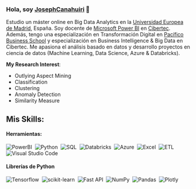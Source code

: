 ### Hola, soy [JosephCanahuiri](https://github.com/JosephCanahuiri) 👋

Estudio un máster online en Big Data Analytics en la [Universidad Europea de Madrid](https://universidadeuropea.com/), España. Soy docente de [Microsoft Power BI](https://powerbi.microsoft.com/es-es/desktop/) en [Cibertec](https://www.cibertec.edu.pe/). Además, tengo una especialización en Transformación Digital en [Pacífico Business School](https://pbs.edu.pe/default.aspx) y especialización en Business Intelligence & Big Data en Cibertec. Me apasiona el análisis basado en datos y desarrollo proyectos en ciencia de datos (Machine Learning, Data Science, Azure & Databricks).

**My Research Interest**:
- Outlying Aspect Mining
- Classification
- Clustering
- Anomaly Detection
- Similarity Measure

## Mis Skills:

#### Herramientas:

![PowerBI](https://img.shields.io/badge/PowerBI-F2C811?style=for-the-badge&logo=Power%20BI&logoColor=white)&nbsp;
![Python](https://img.shields.io/badge/Python-3776AB?style=for-the-badge&logo=python&logoColor=white)&nbsp;
![SQL](https://img.shields.io/badge/SQL_Server-CC2927?style=for-the-badge&logo=microsoft-sql-server&logoColor=white)&nbsp;
![Databricks](https://img.shields.io/badge/Databricks-FF3621?style=for-the-badge&logo=Databricks&logoColor=white)&nbsp;
![Azure](https://img.shields.io/badge/azure-0089D6?style=for-the-badge&logo=microsoft-azure&logoColor=white)&nbsp;
![Excel](https://img.shields.io/badge/Excel-217346?style=for-the-badge&logo=microsoft-excel&logoColor=white)&nbsp;
![ETL](https://img.shields.io/badge/ETL-%23000000.svg?style=for-the-badge&logo=markdown&logoColor=white)&nbsp;
![Visual Studio Code](https://img.shields.io/badge/Visual_Studio_Code-0078D4?style=for-the-badge&logo=visual%20studio%20code&logoColor=white)&nbsp;

#### Librerías de Python

![Tensorflow](https://img.shields.io/badge/TensorFlow-FF6F00?style=for-the-badge&logo=tensorflow&logoColor=white)&nbsp;
![scikit-learn](https://img.shields.io/badge/scikit--learn-%23F7931E.svg?style=for-the-badge&logo=scikit-learn&logoColor=white)&nbsp;
![Fast API](https://img.shields.io/badge/FastAPI-005571?style=for-the-badge&logo=fastapi)&nbsp;
![NumPy](https://img.shields.io/badge/numpy-%23013243.svg?style=for-the-badge&logo=numpy&logoColor=white)&nbsp;
![Pandas](https://img.shields.io/badge/pandas-%23150458.svg?style=for-the-badge&logo=pandas&logoColor=white)&nbsp;
![Plotly](https://img.shields.io/badge/Plotly-%233F4F75.svg?style=for-the-badge&logo=plotly&logoColor=white)
